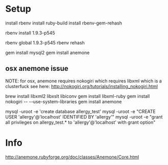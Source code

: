 
# Setup

install rbenv
install ruby-build
install rbenv-gem-rehash

rbenv install 1.9.3-p545

rbenv global 1.9.3-p545
rbenv rehash

gem install mysql2
gem install anemone

## osx anemone issue

NOTE: for osx, anemone requires nokogiri which requires libxml which is a clusterfuck
see here: http://nokogiri.org/tutorials/installing_nokogiri.html

brew install libxml2 libxslt libiconv
gem install libxml-ruby
gem install nokogiri -- --use-system-libraries
gem install anemone

mysql -uroot -e 'create database allergy_test'
mysql -uroot -e "CREATE USER 'allergy'@'localhost' IDENTIFIED BY 'allergy'"
mysql -uroot -e "grant all privileges on allergy_test.* to 'allergy'@'localhost' with grant option"

# Info

http://anemone.rubyforge.org/doc/classes/Anemone/Core.html
